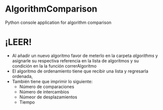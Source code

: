 # AlgorithmComparison
Python console application for algorithm comparison

# ¡LEER!
* Al añadir un nuevo algoritmo favor de meterlo en la carpeta *algorithms* y asignarle su respectiva referencia en la lista de algoritmos y su condición en la la función correrAlgoritmo
* El algoritmo de ordenamiento tiene que recibir una lista y regresarla ordenada,
* También tiene que imprimir lo siguiente:
  * Número de comparaciones
  * Número de intercambios
  * Númeor de desplazamientos
  * Tiempo
